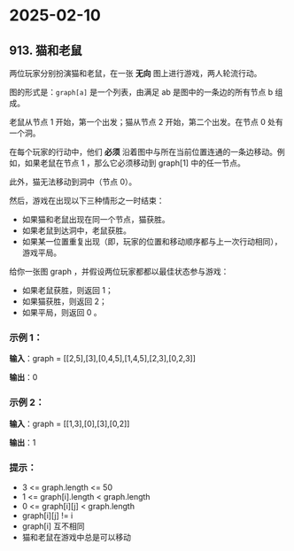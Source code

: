 # 2025-02-10

## 913. 猫和老鼠

两位玩家分别扮演猫和老鼠，在一张 **无向** 图上进行游戏，两人轮流行动。

图的形式是：`graph[a]` 是一个列表，由满足 ab 是图中的一条边的所有节点 b 组成。

老鼠从节点 1 开始，第一个出发；猫从节点 2 开始，第二个出发。在节点 0 处有一个洞。

在每个玩家的行动中，他们 **必须** 沿着图中与所在当前位置连通的一条边移动。例如，如果老鼠在节点 1 ，那么它必须移动到 graph[1] 中的任一节点。

此外，猫无法移动到洞中（节点 0）。

然后，游戏在出现以下三种情形之一时结束：

- 如果猫和老鼠出现在同一个节点，猫获胜。
- 如果老鼠到达洞中，老鼠获胜。
- 如果某一位置重复出现（即，玩家的位置和移动顺序都与上一次行动相同），游戏平局。

给你一张图 graph ，并假设两位玩家都都以最佳状态参与游戏：

- 如果老鼠获胜，则返回 1；
- 如果猫获胜，则返回 2；
- 如果平局，则返回 0 。

### 示例 1：


**输入**：graph = [[2,5],[3],[0,4,5],[1,4,5],[2,3],[0,2,3]]

**输出**：0

### 示例 2：


**输入**：graph = [[1,3],[0],[3],[0,2]]

**输出**：1


### 提示：

- 3 <= graph.length <= 50
- 1 <= graph[i].length < graph.length
- 0 <= graph[i][j] < graph.length
- graph[i][j] != i
- graph[i] 互不相同
- 猫和老鼠在游戏中总是可以移动